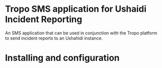 Tropo SMS application for Ushaidi Incident Reporting
===================================================

An SMS application that can be used in conjunction with the Tropo platform to send incident reports to an Ushahidi instance.

Installing and configuration
===========================



